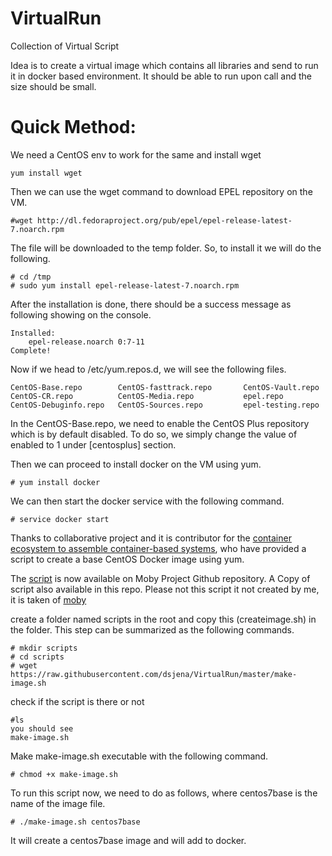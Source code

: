 # VirtualRun
Collection of Virtual Script

Idea is to create a virtual image which contains all libraries and send to run it in docker based environment. It should be able to run upon call and the size should be small.


# Quick Method:

We need a CentOS env to work for the same and install wget

```
yum install wget
```

Then we can use the wget command to download EPEL repository on the VM.
```
#wget http://dl.fedoraproject.org/pub/epel/epel-release-latest-7.noarch.rpm
```
The file will be downloaded to the temp folder. So, to install it we will do the following.
```
# cd /tmp
# sudo yum install epel-release-latest-7.noarch.rpm
```
After the installation is done, there should be a success message as following showing on the console.

```
Installed:
    epel-release.noarch 0:7-11
Complete!
```
Now if we head to /etc/yum.repos.d, we will see the following files.

```
CentOS-Base.repo        CentOS-fasttrack.repo       CentOS-Vault.repo
CentOS-CR.repo          CentOS-Media.repo           epel.repo
CentOS-Debuginfo.repo   CentOS-Sources.repo         epel-testing.repo
```
In the CentOS-Base.repo, we need to enable the CentOS Plus repository which is by default disabled. To do so, we simply change the value of enabled to 1 under [centosplus] section.

Then we can proceed to install docker on the VM using yum.
```
# yum install docker
```
We can then start the docker service with the following command.

```
# service docker start
```

Thanks to collaborative project and it is contributor for the [container ecosystem to assemble container-based systems](https://github.com/moby/moby), who have provided a script to create a base CentOS Docker image using yum.

The [script](https://github.com/moby/moby/blob/master/contrib/mkimage-yum.sh) is now available on Moby Project Github repository. A Copy of script also available in this repo. Please not this script it not created by me, it is taken of [moby](https://github.com/moby/moby)

create a folder named scripts in the root and copy this (createimage.sh) in the folder. This step can be summarized as the following commands.

```
# mkdir scripts
# cd scripts
# wget https://raw.githubusercontent.com/dsjena/VirtualRun/master/make-image.sh
```
check if the script is there or not

```
#ls
you should see
make-image.sh
```
Make make-image.sh executable with the following command.
```
# chmod +x make-image.sh
```
To run this script now, we need to do as follows, where centos7base is the name of the image file.

```
# ./make-image.sh centos7base
```
It will create a centos7base image and will add to docker. 
